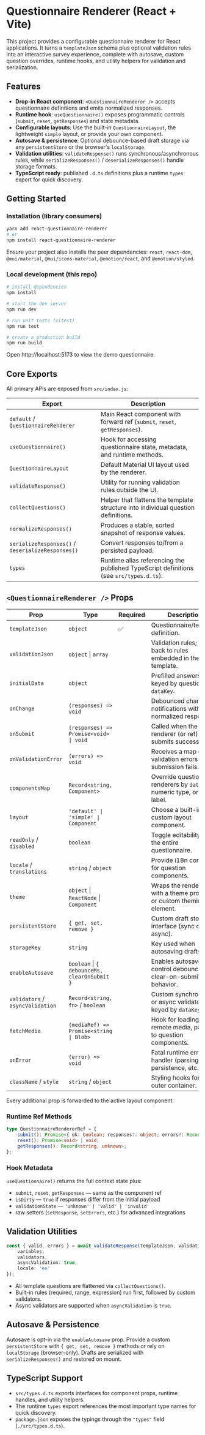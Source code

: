 # Questionnaire Renderer (React + Vite)

This project provides a configurable questionnaire renderer for React applications. It turns a `templateJson` schema plus optional validation rules into an interactive survey experience, complete with autosave, custom question overrides, runtime hooks, and utility helpers for validation and serialization.

## Features

- **Drop-in React component**: `<QuestionnaireRenderer />` accepts questionnaire definitions and emits normalized responses.
- **Runtime hook**: `useQuestionnaire()` exposes programmatic controls (`submit`, `reset`, `getResponses`) and state metadata.
- **Configurable layouts**: Use the built-in `QuestionnaireLayout`, the lightweight `simple` layout, or provide your own component.
- **Autosave & persistence**: Optional debounce-based draft storage via any `persistentStore` or the browser's `localStorage`.
- **Validation utilities**: `validateResponse()` runs synchronous/asynchronous rules, while `serializeResponses()` / `deserializeResponses()` handle storage formats.
- **TypeScript ready**: published `.d.ts` definitions plus a runtime `types` export for quick discovery.

## Getting Started

### Installation (library consumers)

```bash
yarn add react-questionnaire-renderer
# or
npm install react-questionnaire-renderer
```

Ensure your project also installs the peer dependencies: `react`, `react-dom`, `@mui/material`, `@mui/icons-material`, `@emotion/react`, and `@emotion/styled`.

### Local development (this repo)

```bash
# install dependencies
npm install

# start the dev server
npm run dev

# run unit tests (vitest)
npm run test

# create a production build
npm run build
```

Open http://localhost:5173 to view the demo questionnaire.

## Core Exports

All primary APIs are exposed from `src/index.js`:

| Export | Description |
| --- | --- |
| `default` / `QuestionnaireRenderer` | Main React component with forward ref (`submit`, `reset`, `getResponses`). |
| `useQuestionnaire()` | Hook for accessing questionnaire state, metadata, and runtime methods. |
| `QuestionnaireLayout` | Default Material UI layout used by the renderer. |
| `validateResponse()` | Utility for running validation rules outside the UI. |
| `collectQuestions()` | Helper that flattens the template structure into individual question definitions. |
| `normalizeResponses()` | Produces a stable, sorted snapshot of response values. |
| `serializeResponses()` / `deserializeResponses()` | Convert responses to/from a persisted payload. |
| `types` | Runtime alias referencing the published TypeScript definitions (see `src/types.d.ts`). |

## `<QuestionnaireRenderer />` Props

| Prop | Type | Required | Description |
| --- | --- | --- | --- |
| `templateJson` | `object` | ✅ | Questionnaire/template definition. |
| `validationJson` | `object` \| `array` | | Validation rules; falls back to rules embedded in the template. |
| `initialData` | `object` | | Prefilled answers keyed by question `dataKey`. |
| `onChange` | `(responses) => void` | | Debounced change notifications with normalized responses. |
| `onSubmit` | `(responses) => Promise<void> \| void` | | Called when the renderer (or ref) submits successfully. |
| `onValidationError` | `(errors) => void` | | Receives a map of validation errors when submission fails. |
| `componentsMap` | `Record<string, Component>` | | Override question renderers by `dataKey`, numeric type, or type label. |
| `layout` | `'default' \| 'simple' \| Component` | | Choose a built-in or custom layout component. |
| `readOnly` / `disabled` | `boolean` | | Toggle editability for the entire questionnaire. |
| `locale` / `translations` | `string` / `object` | | Provide i18n context for question components. |
| `theme` | `object` \| `ReactNode` \| `Component` | | Wraps the renderer with a theme provider or custom theming element. |
| `persistentStore` | `{ get, set, remove }` | | Custom draft storage interface (sync or async). |
| `storageKey` | `string` | | Key used when autosaving drafts. |
| `enableAutosave` | `boolean` \| `{ debounceMs, clearOnSubmit }` | | Enables autosave; control debounce and clear-on-submit behavior. |
| `validators` / `asyncValidation` | `Record<string, fn>` / `boolean` | | Custom synchronous or async validators keyed by `dataKey`. |
| `fetchMedia` | `(mediaRef) => Promise<string \| Blob>` | | Hook for loading remote media, passed to question components. |
| `onError` | `(error) => void` | | Fatal runtime error handler (parsing, persistence, etc.). |
| `className` / `style` | `string` / `object` | | Styling hooks for the outer container. |

Every additional prop is forwarded to the active layout component.

### Runtime Ref Methods

```ts
type QuestionnaireRendererRef = {
	submit(): Promise<{ ok: boolean; responses?: object; errors?: Record<string, string[]> }>;
	reset(): Promise<void> | void;
	getResponses(): Record<string, unknown>;
};
```

### Hook Metadata

`useQuestionnaire()` returns the full context state plus:

- `submit`, `reset`, `getResponses` — same as the component ref
- `isDirty` — `true` if responses differ from the initial payload
- `validationState` — `'unknown' | 'valid' | 'invalid'`
- raw setters (`setResponse`, `setErrors`, etc.) for advanced integrations

## Validation Utilities

```ts
const { valid, errors } = await validateResponse(templateJson, validationJson, responses, {
	variables,
	validators,
	asyncValidation: true,
	locale: 'en'
});
```

- All template questions are flattened via `collectQuestions()`.
- Built-in rules (required, range, expression) run first, followed by custom validators.
- Async validators are supported when `asyncValidation` is `true`.

## Autosave & Persistence

Autosave is opt-in via the `enableAutosave` prop. Provide a custom `persistentStore` with `{ get, set, remove }` methods or rely on `localStorage` (browser-only). Drafts are serialized with `serializeResponses()` and restored on mount.

## TypeScript Support

- `src/types.d.ts` exports interfaces for component props, runtime handles, and utility helpers.
- The runtime `types` export references the most important type names for quick discovery.
- `package.json` exposes the typings through the `"types"` field (`./src/types.d.ts`).
